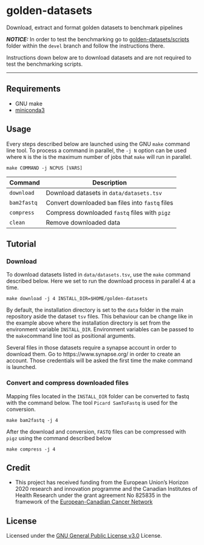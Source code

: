 # golden-datasets

Download, extract and format golden datasets to benchmark pipelines


***NOTICE:***
In order to test the benchmarking go to [golden-datasets/scripts](https://github.com/EUCANCan/golden-datasets/tree/devel/scripts) folder within the `devel` branch and follow the instructions there.

Instructions down below are to download datasets and are not required to test the benchmarking scripts.

---



## Requirements

* GNU make
* [miniconda3](https://docs.conda.io/en/latest/miniconda.html)

## Usage

Every steps described below are launched using the  GNU `make` command line tool. To process a command in parallel, the `-j N` option can be used where `N` is the is the maximum number of jobs that `make` will run in parallel.

```shell
make COMMAND -j NCPUS [VARS]
```

| Command | Description |
| --- | --- |
|`download`| Download datasets in `data/datasets.tsv` |
|`bam2fastq`| Convert downloaded `bam` files into `fastq` files |
|`compress`| Compress downloaded `fastq` files with `pigz` |
|`clean`| Remove downloaded data |

## Tutorial

### Download

To download datasets listed in `data/datasets.tsv`, use the `make` command described below. Here we set to run the download process in parallel 4 at a time.

```shell
make download -j 4 INSTALL_DIR=$HOME/golden-datasets
```

By default, the installation directory is set to the `data` folder in the main repository aside the dataset `tsv` files. This behaviour can be change like in the example above where the installation directory is set from the environment variable `INSTALL_DIR`. Environment variables can be passed to the `make`command line tool as positional arguments.

<aside class="notice">
Several files in those datasets require a synapse account in order to download them. Go to https://www.synapse.org/ in order to create an account. Those credentials will be asked the first time the make command is launched.</aside>


### Convert and compress downloaded files

Mapping files located in the `INSTALL_DIR` folder can be converted to fastq with the command below. The tool `Picard SamToFastq` is used for the conversion.

```shell
make bam2fastq -j 4
```

After the download and conversion, `FASTQ` files can be compressed with `pigz` using the command described below

```shell
make compress -j 4
```

## Credit

- This project has received funding from the European Union’s Horizon 2020 research and innovation programme and the Canadian Institutes of Health Research under the grant agreement No 825835 in the framework of the [European-Canadian Cancer Network](https://eucancan.com/)
## License

Licensed under the
[GNU General Public License v3.0](https://github.com/EUCANCan/golden-datasets/blob/master/LICENSE) License.
